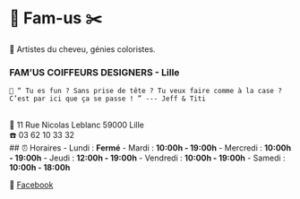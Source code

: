 # 💈 Fam-us ✂️
🌈 Artistes du cheveu, génies coloristes. 
### FAM’US COIFFEURS DESIGNERS - Lille

    📣 “ Tu es fun ? Sans prise de tête ? Tu veux faire comme à la case ?
    C’est par ici que ça se passe ! ” --- Jeff & Titi
<br />
📍 11 Rue Nicolas Leblanc 59000 Lille
<br />
☎️ 03 62 10 33 32
<br />
## ⏰ Horaires    
- Lundi : <b>Fermé</b>
- Mardi : <b>10:00h - 19:00h</b>
- Mercredi : <b>10:00h - 19:00h</b>
- Jeudi : <b>12:00h - 19:00h</b>
- Vendredi : <b>10:00h - 19:00h</b>
- Samedi : <b>10:00h - 18:00h</b>


🔗 [Facebook]

[Facebook]: https://fr-fr.facebook.com/famus.coiffeursdesigners/